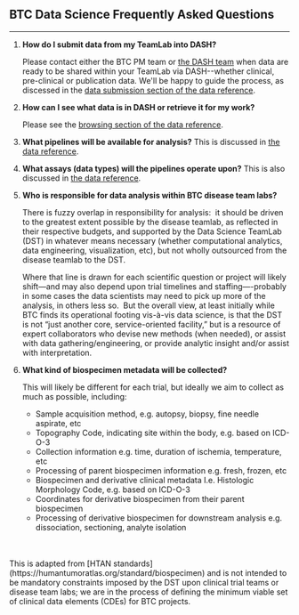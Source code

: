 
<style>
   .navbar, .bs-sidebar { display: none; }
</style>

## BTC Data Science Frequently Asked Questions
<hr>

1. **How do I submit data from my TeamLab into DASH?**

    Please contact either the BTC PM team or [the DASH team](mailto:dash@breakthroughcancer.org) when data are ready to be
	shared within your TeamLab via DASH--whether clinical, pre-clinical or publication data.  We'll be happy to guide the
	process, as discessed in the [data submission section of the data reference](index.md#submitting-data).

2. **How can I see what data is in DASH or retrieve it for my work?**

    Please see the [browsing section of the data reference](index.md#browse).

3. **What pipelines will be available for analysis?**
   This is discussed in [the data reference](index.md#analysis-and-pipelines).

4. **What assays (data types) will the pipelines operate upon?**
   This is also discussed in [the data reference](index.md#analysis-and-pipelines).

5. **Who is responsible for data analysis within BTC disease team labs?**

    There is fuzzy overlap in responsibility for analysis:  it should be driven to the greatest extent possible by the
    disease teamlab, as reflected in their respective budgets, and supported by the Data Science TeamLab (DST)
	in whatever means necessary (whether computational analytics, data engineering, visualization, etc), but not
	wholly outsourced from the disease teamlab to the DST.

    Where that line is drawn for each scientific question or project will likely shift—and may also depend upon
	trial timelines and staffing—-probably in some cases the data scientists may need to pick up more of the
	analysis, in others less so.  But the overall view, at least initially while BTC finds its operational
	footing vis-à-vis data science, is that the DST is not “just another core, service-oriented facility,” but
	is a resource of expert collaborators who devise new methods (when needed), or assist with data
	gathering/engineering, or provide analytic insight and/or assist with interpretation.

6. **What kind of biospecimen metadata will be collected?**

     This will likely be different for each trial, but ideally we aim to collect as much as possible, including:

    - Sample acquisition method, e.g. autopsy, biopsy, fine needle aspirate, etc
    - Topography Code, indicating site within the body, e.g. based on ICD-O-3
    - Collection information e.g. time, duration of ischemia, temperature, etc
    - Processing of parent biospecimen information e.g. fresh, frozen, etc
    - Biospecimen and derivative clinical metadata I.e. Histologic Morphology Code, e.g. based on ICD-O-3
    - Coordinates for derivative biospecimen from their parent biospecimen
    - Processing of derivative biospecimen for downstream analysis e.g. dissociation, sectioning, analyte isolation 
<br>
<br>
     This is adapted from [HTAN standards](https://humantumoratlas.org/standard/biospecimen) and is not intended
	 to be mandatory constraints imposed by the DST upon clinical trial teams or disease team labs; we are in the
	 process of defining the minimum viable set of clinical data elements (CDEs) for BTC projects.

